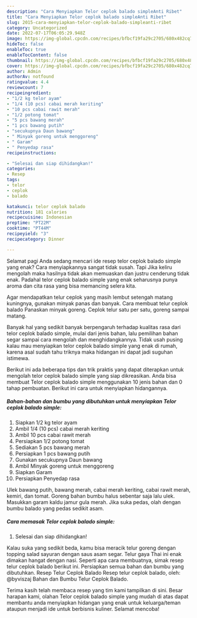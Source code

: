 ```yaml
---
description: "Cara Menyiapkan Telor ceplok balado simpleAnti Ribet"
title: "Cara Menyiapkan Telor ceplok balado simpleAnti Ribet"
slug: 2015-cara-menyiapkan-telor-ceplok-balado-simpleanti-ribet
category: Uncategorized
date: 2022-07-17T06:05:29.948Z
image: https://img-global.cpcdn.com/recipes/bfbcf19fa29c2705/680x482cq70/telor-ceplok-balado-simple-foto-resep-utama.jpg
hideToc: false
enableToc: true
enableTocContent: false
thumbnail: https://img-global.cpcdn.com/recipes/bfbcf19fa29c2705/680x482cq70/telor-ceplok-balado-simple-foto-resep-utama.jpg
cover: https://img-global.cpcdn.com/recipes/bfbcf19fa29c2705/680x482cq70/telor-ceplok-balado-simple-foto-resep-utama.jpg
author: Admin
authorAv: notfound
ratingvalue: 4.4
reviewcount: 7
recipeingredient:
- "1/2 kg telor ayam"
- "1/4 (10 pcs) cabai merah keriting"
- "10 pcs cabai rawit merah"
- "1/2 potong tomat"
- "5 pcs bawang merah"
- "1 pcs bawang putih"
- "secukupnya Daun bawang"
- " Minyak goreng untuk menggoreng"
- " Garam"
- " Penyedap rasa"
recipeinstructions:

- "Selesai dan siap dihidangkan!"
categories:
- Resep
tags:
- telor
- ceplok
- balado

katakunci: telor ceplok balado 
nutrition: 181 calories
recipecuisine: Indonesian
preptime: "PT22M"
cooktime: "PT44M"
recipeyield: "3"
recipecategory: Dinner

---
```



Selamat pagi Anda sedang mencari ide resep telor ceplok balado simple yang enak? Cara menyiapkannya sangat tidak susah. Tapi Jika keliru mengolah maka hasilnya tidak akan memuaskan dan justru cenderung tidak enak. Padahal telor ceplok balado simple yang enak seharusnya punya aroma dan cita rasa yang bisa memancing selera kita.


Agar mendapatkan telur ceplok yang masih lembut setengah matang kuningnya, gunakan minyak panas dan banyak. Cara membuat telur ceplok balado Panaskan minyak goreng. Ceplok telur satu per satu, goreng sampai matang.

Banyak hal yang sedikit banyak berpengaruh terhadap kualitas rasa dari telor ceplok balado simple, mulai dari jenis bahan, lalu pemilihan bahan segar sampai cara mengolah dan menghidangkannya. Tidak usah pusing kalau mau menyiapkan telor ceplok balado simple yang enak di rumah, karena asal sudah tahu triknya maka hidangan ini dapat jadi suguhan istimewa.


Berikut ini ada beberapa tips dan trik praktis yang dapat diterapkan untuk mengolah telor ceplok balado simple yang siap dikreasikan. Anda bisa membuat Telor ceplok balado simple menggunakan 10 jenis bahan dan 0 tahap pembuatan. Berikut ini cara untuk menyiapkan hidangannya.

<!--inarticleads1-->

##### Bahan-bahan dan bumbu yang dibutuhkan untuk menyiapkan Telor ceplok balado simple:

1. Siapkan 1/2 kg telor ayam
1. Ambil 1/4 (10 pcs) cabai merah keriting
1. Ambil 10 pcs cabai rawit merah
1. Persiapkan 1/2 potong tomat
1. Sediakan 5 pcs bawang merah
1. Persiapkan 1 pcs bawang putih
1. Gunakan secukupnya Daun bawang
1. Ambil  Minyak goreng untuk menggoreng
1. Siapkan  Garam
1. Persiapkan  Penyedap rasa


Ulek bawang putih, bawang merah, cabai merah keriting, cabai rawit merah, kemiri, dan tomat. Goreng bahan bumbu halus sebentar saja lalu ulek. Masukkan garam kaldu jamur gula merah. Jika suka pedas, olah dengan bumbu balado yang pedas sedikit asam. 

<!--inarticleads2-->

##### Cara memasak Telor ceplok balado simple:


1. Selesai dan siap dihidangkan!

Kalau suka yang sedikit beda, kamu bisa meracik telur goreng dengan topping salad sayuran dengan saus asam segar. Telur gaya Thai ini enak dimakan hangat dengan nasi. Seperti apa cara membuatnya, simak resep telur ceplok balado berikut ini. Persiapkan semua bahan dan bumbu yang dibutuhkan. Resep Telur Ceplok Balado Resep telur ceplok balado, oleh: @byviszaj Bahan dan Bumbu Telur Ceplok Balado. 

Terima kasih telah membaca resep yang tim kami tampilkan di sini. Besar harapan kami, olahan Telor ceplok balado simple yang mudah di atas dapat membantu anda menyiapkan hidangan yang enak untuk keluarga/teman ataupun menjadi ide untuk berbisnis kuliner. Selamat mencoba!
